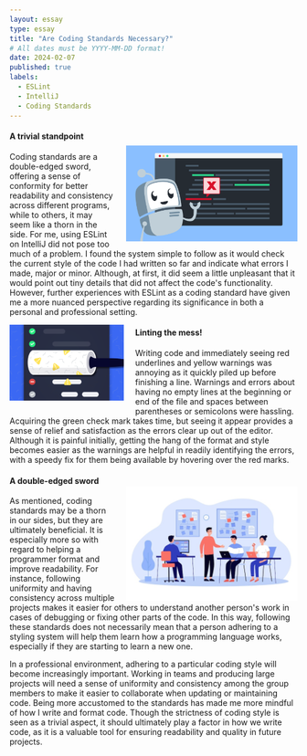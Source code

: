 ```yaml
---
layout: essay
type: essay
title: "Are Coding Standards Necessary?"
# All dates must be YYYY-MM-DD format!
date: 2024-02-07
published: true
labels:
  - ESLint
  - IntelliJ
  - Coding Standards
---
```

<!-- Padding for space between sections-->
<div>
    <p class="pt-1"></p>
</div>

<div style="float: right; margin-left: 20px; padding-top: 30px">
  <img width="300px" class="rounded" src="/essays/img/coding-standards/code_error.png"> 
</div>

#### A trivial standpoint
Coding standards are a double-edged sword, offering a sense of conformity for better readability and consistency across different programs, while to others, it may seem like a thorn in the side. For me, using ESLint on IntelliJ did not pose too much of a problem. I found the system simple to follow as it would check the current style of the code I had written so far and indicate what errors I made, major or minor. Although, at first, it did seem a little unpleasant that it would point out tiny details that did not affect the code's functionality. However, further experiences with ESLint as a coding standard have given me a more nuanced perspective regarding its significance in both a personal and professional setting.  

<!-- Padding for space between sections-->
<div>
    <p class="pb-1"></p>
</div>

<div style="float: left; margin-right: 20px; padding-bottom: 15px">
  <img width="200px" class="rounded" src="/essays/img/coding-standards/code_linting.png"> 
</div>

#### Linting the mess!
Writing code and immediately seeing red underlines and yellow warnings was annoying as it quickly piled up before finishing a line. Warnings and errors about having no empty lines at the beginning or end of the file and spaces between parentheses or semicolons were hassling. Acquiring the green check mark takes time, but seeing it appear provides a sense of relief and satisfaction as the errors clear up out of the editor. Although it is painful initially, getting the hang of the format and style becomes easier as the warnings are helpful in readily identifying the errors, with a speedy fix for them being available by hovering over the red marks. 

<div style="float: right; margin-left: 20px; padding-top: 25px">
  <img width="300px" class="rounded" src="/essays/img/coding-standards/team_development.png"> 
</div>

<!-- Padding for space between sections-->
<div>
    <p class="pt-1"></p>
</div>

#### A double-edged sword
As mentioned, coding standards may be a thorn in our sides, but they are ultimately beneficial. It is especially more so with regard to helping a programmer format and improve readability. For instance, following uniformity and having consistency across multiple projects makes it easier for others to understand another person's work in cases of debugging or fixing other parts of the code. In this way, following these standards does not necessarily mean that a person adhering to a styling system will help them learn how a programming language works, especially if they are starting to learn a new one. 

In a professional environment, adhering to a particular coding style will become increasingly important. Working in teams and producing large projects will need a sense of uniformity and consistency among the group members to make it easier to collaborate when updating or maintaining code. Being more accustomed to the standards has made me more mindful of how I write and format code. Though the strictness of coding style is seen as a trivial aspect, it should ultimately play a factor in how we write code, as it is a valuable tool for ensuring readability and quality in future projects. 
